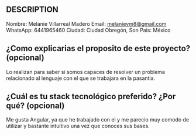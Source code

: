 ## DESCRIPTION

Nombre: Melanie Villarreal Madero
Email: melanievm8@gmail.com
WhatsApp: 6441965460
Ciudad: Ciudad Obregón, Son
Pais: México

## ¿Como explicarias el proposito de este proyecto? (opcional)
Lo realizan para saber si somos capaces de resolver un problema relacionado al lenguaje con el que
se trabajara en la pasantia.


## ¿Cuál es tu stack tecnológico preferido? ¿Por qué? (opcional)
Me gusta Angular, ya que he trabajado con el y me parecio muy comodo de utilizar y bastante intuitivo una vez que conoces sus bases.
